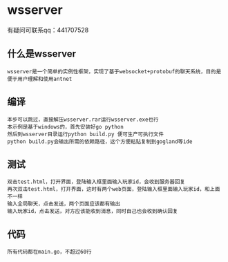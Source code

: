 # wsserver  
有疑问可联系qq：441707528   
## 什么是wsserver
	wsserver是一个简单的实例性框架，实现了基于websocket+protobuf的聊天系统，目的是便于用户理解和使用antnet
## 编译
	本步可以跳过，直接解压wsserver.rar运行wsserver.exe也行
	本示例是基于windows的，首先安装好go python
	然后到wsserver目录运行python build.py 便可生产可执行文件
	python build.py会输出所需的依赖路径，这个方便粘贴复制到gogland等ide
## 测试
	双击test.html，打开界面，登陆输入框里面输入玩家id，会收到服务器回复
	再次双击test.html，打开界面，这时有两个web页面，登陆输入框里面输入玩家id，和上面不一样
	输入全局聊天，点击发送，两个页面应该都有输出
	输入玩家id，点击发送，对方应该能收到消息，同时自己也会收到确认回复
## 代码
	所有代码都在main.go，不超过60行